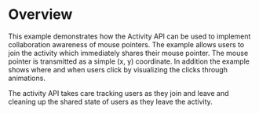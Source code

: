 # Overview

This example demonstrates how the Activity API can be used to implement collaboration awareness of mouse pointers.  The example allows users to join the activity which immediately shares their mouse pointer.  The mouse pointer is transmitted as a simple (x, y) coordinate. In addition the example shows where and when users click by visualizing the clicks through animations.

The activity API takes care tracking users as they join and leave and cleaning up the shared state of users as they leave the activity.
